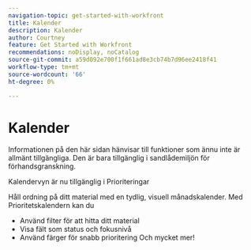 ```yaml
---
navigation-topic: get-started-with-workfront
title: Kalender
description: Kalender
author: Courtney
feature: Get Started with Workfront
recommendations: noDisplay, noCatalog
source-git-commit: a59d092e700f1f661ad8e3cb74b7d96ee2418f41
workflow-type: tm+mt
source-wordcount: '66'
ht-degree: 0%

---
```



# Kalender

<span class="preview">Informationen på den här sidan hänvisar till funktioner som ännu inte är allmänt tillgängliga. Den är bara tillgänglig i sandlådemiljön för förhandsgranskning.</span>

Kalendervyn är nu tillgänglig i Prioriteringar

Håll ordning på ditt material med en tydlig, visuell månadskalender. Med Prioritetskalendern kan du

* Använd filter för att hitta ditt material
* Visa fält som status och fokusnivå
* Använd färger för snabb prioritering
Och mycket mer!